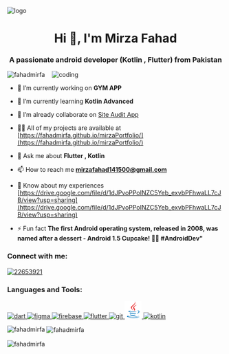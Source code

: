 ![logo](https://github.com/fahadmirfa/fahadmirfa/blob/main/Becholars%20in%20Computer%20Science%20(1).png)
<h1 align="center">Hi 👋, I'm Mirza Fahad</h1>
<h3 align="center">A passionate android developer (Kotlin , Flutter) from Pakistan</h3>

<img align="right" alt="coding" width="400" src="https://user-images.githubusercontent.com/55389276/140866485-8fb1c876-9a8f-4d6a-98dc-08c4981eaf70.gif">

<p align="left"> <img src="https://komarev.com/ghpvc/?username=fahadmirfa&label=Profile%20views&color=0e75b6&style=flat" alt="fahadmirfa" /> </p>

- 🔭 I’m currently working on **GYM APP**

- 🌱 I’m currently learning **Kotlin Advanced**

- 👯 I’m already collaborate on [Site Audit App](https://github.com/fahadmirfa/site_audit)

- 👨‍💻 All of my projects are available at [https://fahadmirfa.github.io/mirzaPortfolio/](https://fahadmirfa.github.io/mirzaPortfolio/)

- 💬 Ask me about **Flutter , Kotlin**

- 📫 How to reach me **mirzafahad141500@gmail.com**

- 📄 Know about my experiences [https://drive.google.com/file/d/1dJPvoPPoINZC5Yeb_exvbPFhwaLL7cJB/view?usp=sharing](https://drive.google.com/file/d/1dJPvoPPoINZC5Yeb_exvbPFhwaLL7cJB/view?usp=sharing)

- ⚡ Fun fact **The first Android operating system, released in 2008, was named after a dessert - Android 1.5 Cupcake! 🧁📱 #AndroidDev"**

<h3 align="left">Connect with me:</h3>
<p align="left">
<a href="https://stackoverflow.com/users/22653921" target="blank"><img align="center" src="https://raw.githubusercontent.com/rahuldkjain/github-profile-readme-generator/master/src/images/icons/Social/stack-overflow.svg" alt="22653921" height="30" width="40" /></a>
</p>

<h3 align="left">Languages and Tools:</h3>
<p align="left"> <a href="https://dart.dev" target="_blank" rel="noreferrer"> <img src="https://www.vectorlogo.zone/logos/dartlang/dartlang-icon.svg" alt="dart" width="40" height="40"/> </a> <a href="https://www.figma.com/" target="_blank" rel="noreferrer"> <img src="https://www.vectorlogo.zone/logos/figma/figma-icon.svg" alt="figma" width="40" height="40"/> </a> <a href="https://firebase.google.com/" target="_blank" rel="noreferrer"> <img src="https://www.vectorlogo.zone/logos/firebase/firebase-icon.svg" alt="firebase" width="40" height="40"/> </a> <a href="https://flutter.dev" target="_blank" rel="noreferrer"> <img src="https://www.vectorlogo.zone/logos/flutterio/flutterio-icon.svg" alt="flutter" width="40" height="40"/> </a> <a href="https://git-scm.com/" target="_blank" rel="noreferrer"> <img src="https://www.vectorlogo.zone/logos/git-scm/git-scm-icon.svg" alt="git" width="40" height="40"/> </a> <a href="https://www.java.com" target="_blank" rel="noreferrer"> <img src="https://raw.githubusercontent.com/devicons/devicon/master/icons/java/java-original.svg" alt="java" width="40" height="40"/> </a> <a href="https://kotlinlang.org" target="_blank" rel="noreferrer"> <img src="https://www.vectorlogo.zone/logos/kotlinlang/kotlinlang-icon.svg" alt="kotlin" width="40" height="40"/> </a> </p>

<p><img align="left" src="https://github-readme-stats.vercel.app/api/top-langs?username=fahadmirfa&show_icons=true&locale=en&layout=compact" alt="fahadmirfa" /></p>

<p>&nbsp;<img align="center" src="https://github-readme-stats.vercel.app/api?username=fahadmirfa&show_icons=true&locale=en" alt="fahadmirfa" /></p>

<p><img align="center" src="https://github-readme-streak-stats.herokuapp.com/?user=fahadmirfa&" alt="fahadmirfa" /></p>
